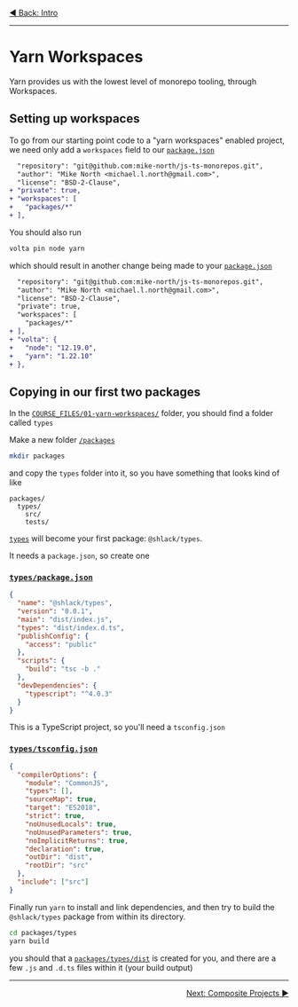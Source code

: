 <p align='left'>
 <a href="00-intro.md">◀ Back: Intro</a>
</p>

---

# Yarn Workspaces

Yarn provides us with the lowest level of monorepo tooling, through Workspaces.

## Setting up workspaces

To go from our starting point code to a "yarn workspaces" enabled project, we need only add a `workspaces` field to our [`package.json`](../package.json)

```diff
  "repository": "git@github.com:mike-north/js-ts-monorepos.git",
  "author": "Mike North <michael.l.north@gmail.com>",
  "license": "BSD-2-Clause",
+ "private": true,
+ "workspaces": [
+   "packages/*"
+ ],
```

You should also run

```sh
volta pin node yarn
```

which should result in another change being made to your [`package.json`](../package.json)

```diff
  "repository": "git@github.com:mike-north/js-ts-monorepos.git",
  "author": "Mike North <michael.l.north@gmail.com>",
  "license": "BSD-2-Clause",
  "private": true,
  "workspaces": [
    "packages/*"
+ ],
+ "volta": {
+   "node": "12.19.0",
+   "yarn": "1.22.10"
+ },
```

## Copying in our first two packages

In the [`COURSE_FILES/01-yarn-workspaces/`](../COURSE_FILES/01-yarn-workspaces/) folder, you should find a folder called `types`

Make a new folder [`/packages`](../packages)

```sh
mkdir packages
```

and copy the `types` folder into it, so you have something that looks kind of like

```
packages/
  types/
    src/
    tests/
```

[`types`](../packages/types) will become your first package: `@shlack/types`.

It needs a `package.json`, so create one

### [`types/package.json`](../packages/types/package.json)

```json
{
  "name": "@shlack/types",
  "version": "0.0.1",
  "main": "dist/index.js",
  "types": "dist/index.d.ts",
  "publishConfig": {
    "access": "public"
  },
  "scripts": {
    "build": "tsc -b ."
  },
  "devDependencies": {
    "typescript": "^4.0.3"
  }
}
```

This is a TypeScript project, so you'll need a `tsconfig.json`

### [`types/tsconfig.json`](../packages/types/tsconfig.json)

```json
{
  "compilerOptions": {
    "module": "CommonJS",
    "types": [],
    "sourceMap": true,
    "target": "ES2018",
    "strict": true,
    "noUnusedLocals": true,
    "noUnusedParameters": true,
    "noImplicitReturns": true,
    "declaration": true,
    "outDir": "dist",
    "rootDir": "src"
  },
  "include": ["src"]
}
```

Finally run `yarn` to install and link dependencies, and then try to build the `@shlack/types` package from within its directory.

```sh
cd packages/types
yarn build
```

you should that a [`packages/types/dist`](../packages/types/dist) is created for you, and there are a few `.js` and `.d.ts` files within it (your build output)

---

<p align='right'>
 <a href="./02-composite-project.md">Next: Composite Projects ▶</a>
</p>
